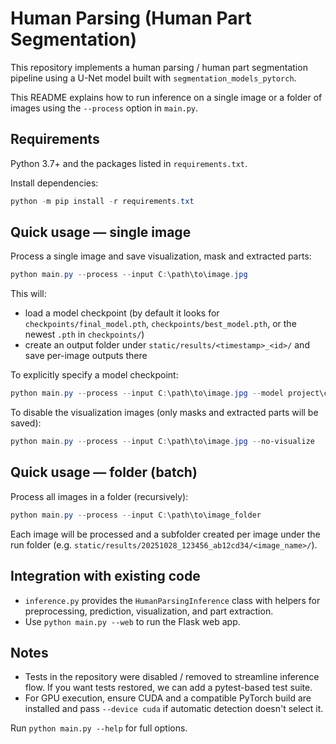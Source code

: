 # Human Parsing (Human Part Segmentation)

This repository implements a human parsing / human part segmentation pipeline using a U-Net model built with
`segmentation_models_pytorch`.

This README explains how to run inference on a single image or a folder of images using the `--process` option
in `main.py`.

## Requirements

Python 3.7+ and the packages listed in `requirements.txt`.

Install dependencies:

```powershell
python -m pip install -r requirements.txt
```

## Quick usage — single image

Process a single image and save visualization, mask and extracted parts:

```powershell
python main.py --process --input C:\path\to\image.jpg
```

This will:
- load a model checkpoint (by default it looks for `checkpoints/final_model.pth`, `checkpoints/best_model.pth`, or the newest `.pth` in `checkpoints/`)
- create an output folder under `static/results/<timestamp>_<id>/` and save per-image outputs there

To explicitly specify a model checkpoint:

```powershell
python main.py --process --input C:\path\to\image.jpg --model project\checkpoints\final_model.pth
```

To disable the visualization images (only masks and extracted parts will be saved):

```powershell
python main.py --process --input C:\path\to\image.jpg --no-visualize
```

## Quick usage — folder (batch)

Process all images in a folder (recursively):

```powershell
python main.py --process --input C:\path\to\image_folder
```

Each image will be processed and a subfolder created per image under the run folder (e.g. `static/results/20251028_123456_ab12cd34/<image_name>/`).

## Integration with existing code

- `inference.py` provides the `HumanParsingInference` class with helpers for preprocessing, prediction, visualization, and part extraction.
- Use `python main.py --web` to run the Flask web app.

## Notes

- Tests in the repository were disabled / removed to streamline inference flow. If you want tests restored, we can add a pytest-based test suite.
- For GPU execution, ensure CUDA and a compatible PyTorch build are installed and pass `--device cuda` if automatic detection doesn't select it.

Run `python main.py --help` for full options.
